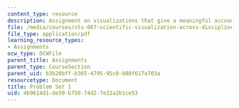 ```yaml
---
content_type: resource
description: Assignment on visualizations that give a meaningful account of the internet.
file: /media/courses/sts-067-scientific-visualization-across-disciplines-a-critical-introduction-spring-2005/4b9614d1de50b75074d27e22a2b1ce53_pset1.pdf
file_type: application/pdf
learning_resource_types:
- Assignments
ocw_type: OCWFile
parent_title: Assignments
parent_type: CourseSection
parent_uid: b3b20bff-b365-4795-95c0-080f617a703a
resourcetype: Document
title: Problem Set 1
uid: 4b9614d1-de50-b750-74d2-7e22a2b1ce53
---
```

